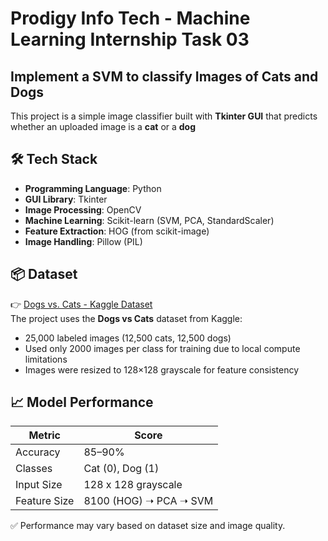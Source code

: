 # Prodigy Info Tech - Machine Learning Internship Task 03  
## Implement a SVM to classify Images of Cats and Dogs  

This project is a simple image classifier built with **Tkinter GUI** that predicts whether an uploaded image is a **cat** or a **dog**  

## 🛠️ Tech Stack

- **Programming Language**: Python
- **GUI Library**: Tkinter
- **Image Processing**: OpenCV
- **Machine Learning**: Scikit-learn (SVM, PCA, StandardScaler)
- **Feature Extraction**: HOG (from scikit-image)
- **Image Handling**: Pillow (PIL)

## 📦 Dataset  
👉 [Dogs vs. Cats - Kaggle Dataset](https://www.kaggle.com/c/dogs-vs-cats/data)  
The project uses the **Dogs vs Cats** dataset from Kaggle:  

- 25,000 labeled images (12,500 cats, 12,500 dogs)
- Used only 2000 images per class for training due to local compute limitations
- Images were resized to 128×128 grayscale for feature consistency

## 📈 Model Performance  

| Metric      | Score   |  
|-------------|---------|  
| Accuracy    | 85–90%  |  
| Classes     | Cat (0), Dog (1) |  
| Input Size  | 128 x 128 grayscale |  
| Feature Size| 8100 (HOG) ➝ PCA ➝ SVM |  

✅ Performance may vary based on dataset size and image quality.  

